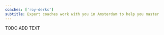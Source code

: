 ```yaml
---
coaches: ['roy-derks']
subtitle: Expert coaches work with you in Amsterdam to help you master React without having to cut into valuable work-days
---
```


TODO ADD TEXT
